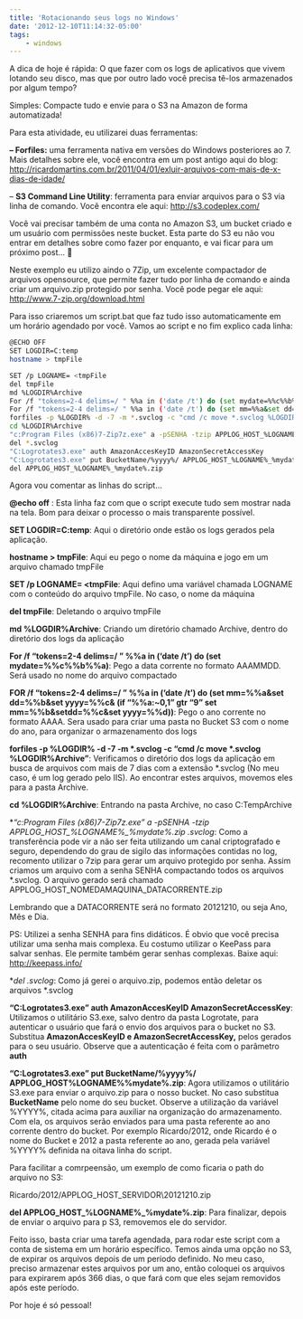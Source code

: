 ```yaml
---
title: 'Rotacionando seus logs no Windows'
date: '2012-12-10T11:14:32-05:00'
tags:
    - windows
---
```


A dica de hoje é rápida: O que fazer com os logs de aplicativos que vivem lotando seu disco, mas que por outro lado você precisa tê-los armazenados por algum tempo?

Simples: Compacte tudo e envie para o S3 na Amazon de forma automatizada!

Para esta atividade, eu utilizarei duas ferramentas:

**– Forfiles:** uma ferramenta nativa em versões do Windows posteriores ao 7. Mais detalhes sobre ele, você encontra em um post antigo aqui do blog: <http://ricardomartins.com.br/2011/04/01/exluir-arquivos-com-mais-de-x-dias-de-idade/>

– **S3 Command Line Utility**: ferramenta para enviar arquivos para o S3 via linha de comando. Você encontra ele aqui: <http://s3.codeplex.com/>

Você vai precisar também de uma conta no Amazon S3, um bucket criado e um usuário com permissões neste bucket. Esta parte do S3 eu não vou entrar em detalhes sobre como fazer por enquanto, e vai ficar para um próximo post… 🙁

Neste exemplo eu utilizo aindo o 7Zip, um excelente compactador de arquivos opensource, que permite fazer tudo por linha de comando e ainda criar um arquivo.zip protegido por senha. Você pode pegar ele aqui: <http://www.7-zip.org/download.html>

Para isso criaremos um script.bat que faz tudo isso automaticamente em um horário agendado por você. Vamos ao script e no fim explico cada linha:

```bash
@ECHO OFF
SET LOGDIR=C:temp
hostname > tmpFile

SET /p LOGNAME= <tmpFile
del tmpFile
md %LOGDIR%Archive
For /f "tokens=2-4 delims=/ " %%a in ('date /t') do (set mydate=%%c%%b%%a)
For /f "tokens=2-4 delims=/ " %%a in ('date /t') do (set mm=%%a&set dd=%%b&set yyyy=%%c& (if "%%a:~0,1" gtr "9" set mm=%%b&setdd=%%c&set yyyy=%%d))
forfiles -p %LOGDIR% -d -7 -m *.svclog -c "cmd /c move *.svclog %LOGDIR%Archive"
cd %LOGDIR%Archive
"c:Program Files (x86)7-Zip7z.exe" a -pSENHA -tzip APPLOG_HOST_%LOGNAME%_%mydate%.zip *.svclog
del *.svclog
"C:Logrotates3.exe" auth AmazonAccesKeyID AmazonSecretAccessKey
"C:Logrotates3.exe" put BucketName/%yyyy%/ APPLOG_HOST_%LOGNAME%_%mydate%.zip
del APPLOG_HOST_%LOGNAME%_%mydate%.zip
```

Agora vou comentar as linhas do script…

**@echo off** : Esta linha faz com que o script execute tudo sem mostrar nada na tela. Bom para deixar o processo o mais transparente possível.

**SET LOGDIR=C:temp**: Aqui o diretório onde estão os logs gerados pela aplicação.

**hostname > tmpFile**: Aqui eu pego o nome da máquina e jogo em um arquivo chamado tmpFile

**SET /p LOGNAME= <tmpFile**: Aqui defino uma variável chamada LOGNAME com o conteúdo do arquivo tmpFile. No caso, o nome da máquina

**del tmpFile**: Deletando o arquivo tmpFile

**md %LOGDIR%Archive**: Criando um diretório chamado Archive, dentro do diretório dos logs da aplicação

**For /f “tokens=2-4 delims=/ ” %%a in (‘date /t’) do (set mydate=%%c%%b%%a)**: Pego a data corrente no formato AAAMMDD. Será usado no nome do arquivo compactado

**FOR /f “tokens=2-4 delims=/ ” %%a in (‘date /t’) do (set mm=%%a&set dd=%%b&set yyyy=%%c& (if “%%a:~0,1” gtr “9” set mm=%%b&setdd=%%c&set yyyy=%%d))**: Pego o ano corrente no formato AAAA. Sera usado para criar uma pasta no Bucket S3 com o nome do ano, para organizar o armazenamento dos logs

**forfiles -p %LOGDIR% -d -7 -m *.svclog -c “cmd /c move *.svclog %LOGDIR%Archive”**: Verificamos o diretório dos logs da aplicação em busca de arquivos com mais de 7 dias com a extensão *.svclog (No meu caso, é um log gerado pelo IIS). Ao encontrar estes arquivos, movemos eles para a pasta Archive.

**cd %LOGDIR%Archive**: Entrando na pasta Archive, no caso C:TempArchive

**“c:Program Files (x86)7-Zip7z.exe” a -pSENHA -tzip APPLOG_HOST_%LOGNAME%_%mydate%.zip *.svclog**: Como a transferência pode vir a não ser feita utilizando um canal criptografado e seguro, dependendo do grau de sigilo das informações contidas no log, recomento utilizar o 7zip para gerar um arquivo protegido por senha. Assim criamos um arquivo com a senha SENHA compactando todos os arquivos *.svclog. O arquivo gerado será chamado APPLOG_HOST_NOMEDAMAQUINA_DATACORRENTE.zip

Lembrando que a DATACORRENTE será no formato 20121210, ou seja Ano, Mês e Dia.

PS: Utilizei a senha SENHA para fins didáticos. É obvio que você precisa utilizar uma senha mais complexa. Eu costumo utilizar o KeePass para salvar senhas. Ele permite também gerar senhas complexas. Baixe aqui: <http://keepass.info/>

**del *.svclog**: Como já gerei o arquivo.zip, podemos então deletar os arquivos *.svclog

**“C:Logrotates3.exe” auth AmazonAccesKeyID AmazonSecretAccessKey**: Utilizamos o utilitário S3.exe, salvo dentro da pasta Logrotate, para autenticar o usuário que fará o envio dos arquivos para o bucket no S3. Substitua  **AmazonAccesKeyID e AmazonSecretAccessKey,** pelos gerados para o seu usuário. Observe que a autenticação é feita com o parâmetro **auth**

**“C:Logrotates3.exe” put BucketName/%yyyy%/ APPLOG_HOST%LOGNAME%%mydate%.zip**: Agora utilizamos o utilitário S3.exe para enviar o arquivo.zip para o nosso bucket. No caso substitua **BucketName** pelo nome do seu bucket. Observe a utilização da variável %YYYY%, citada acima para auxiliar na organização do armazenamento. Com ela, os arquivos serão enviados para uma pasta referente ao ano corrente dentro do bucket. Por exemplo Ricardo/2012, onde Ricardo é o nome do Bucket e 2012 a pasta referente ao ano, gerada pela variável %YYYY% definida na oitava linha do script.

Para facilitar a comrpeensão, um exemplo de como ficaria o path do arquivo no S3:

Ricardo/2012/APPLOG_HOST_SERVIDOR\20121210.zip

**del APPLOG_HOST_%LOGNAME%_%mydate%.zip**: Para finalizar, depois de enviar o arquivo para p S3, removemos ele do servidor.

Feito isso, basta criar uma tarefa agendada, para rodar este script com a conta de sistema em um horário específico. Temos ainda uma opção no S3, de expirar os arquivos depois de um período definido. No meu caso, preciso armazenar estes arquivos por um ano, então coloquei os arquivos para expirarem após 366 dias, o que fará com que eles sejam removidos após este período.

Por hoje é só pessoal!
